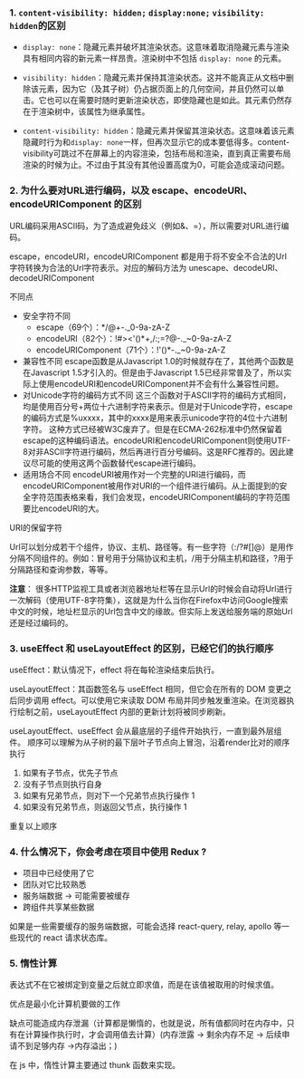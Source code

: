 ### 1. `content-visibility: hidden;` `display:none;` `visibility: hidden`的区别
* `display: none`：隐藏元素并破坏其渲染状态。这意味着取消隐藏元素与渲染具有相同内容的新元素一样昂贵。渲染树中不包括 `display: none` 的元素。

* `visibility: hidden`：隐藏元素并保持其渲染状态。这并不能真正从文档中删除该元素，因为它（及其子树）仍占据页面上的几何空间，并且仍然可以单击。它也可以在需要时随时更新渲染状态，即使隐藏也是如此。其元素仍然存在于渲染树中，该属性为继承属性。

* `content-visibility: hidden`：隐藏元素并保留其渲染状态。这意味着该元素隐藏时行为和`display: none`一样，但再次显示它的成本要低得多。content-visibility可跳过不在屏幕上的内容渲染，包括布局和渲染，直到真正需要布局渲染的时候为止。不过由于其没有其他设置高度为0，可能会造成滚动问题。

### 2. 为什么要对URL进行编码，以及 escape、encodeURI、encodeURIComponent 的区别

URL编码采用ASCII码，为了造成避免歧义（例如&、=），所以需要对URL进行编码。

escape，encodeURI，encodeURIComponent 都是用于将不安全不合法的Url字符转换为合法的Url字符表示。对应的解码方法为 unescape、decodeURI、decodeURIComponent

不同点

  * 安全字符不同
    * escape（69个）：*/@+-._0-9a-zA-Z
    * encodeURI（82个）：!#><'()*+,/:;=?@-._~0-9a-zA-Z
    * encodeURIComponent（71个）：!'()*-._~0-9a-zA-Z
  * 兼容性不同
    escape函数是从Javascript 1.0的时候就存在了，其他两个函数是在Javascript 1.5才引入的。但是由于Javascript 1.5已经非常普及了，所以实际上使用encodeURI和encodeURIComponent并不会有什么兼容性问题。
  * 对Unicode字符的编码方式不同
    这三个函数对于ASCII字符的编码方式相同，均是使用百分号+两位十六进制字符来表示。但是对于Unicode字符，escape的编码方式是%uxxxx，其中的xxxx是用来表示unicode字符的4位十六进制字符。
    这种方式已经被W3C废弃了。但是在ECMA-262标准中仍然保留着escape的这种编码语法。encodeURI和encodeURIComponent则使用UTF-8对非ASCII字符进行编码，然后再进行百分号编码。这是RFC推荐的。因此建议尽可能的使用这两个函数替代escape进行编码。
  * 适用场合不同
    encodeURI被用作对一个完整的URI进行编码，而encodeURIComponent被用作对URI的一个组件进行编码。从上面提到的安全字符范围表格来看，我们会发现，encodeURIComponent编码的字符范围要比encodeURI的大。

URI的保留字符

Url可以划分成若干个组件，协议、主机、路径等。有一些字符（:/?#[]@）是用作分隔不同组件的。例如：冒号用于分隔协议和主机，/用于分隔主机和路径，?用于分隔路径和查询参数，等等。

**注意**： 很多HTTP监视工具或者浏览器地址栏等在显示Url的时候会自动将Url进行一次解码（使用UTF-8字符集），这就是为什么当你在Firefox中访问Google搜索中文的时候，地址栏显示的Url包含中文的缘故。但实际上发送给服务端的原始Url还是经过编码的。

### 3. useEffect 和 useLayoutEffect 的区别，已经它们的执行顺序

useEffect：默认情况下，effect 将在每轮渲染结束后执行。

useLayoutEffect：其函数签名与 useEffect 相同，但它会在所有的 DOM 变更之后同步调用 effect。可以使用它来读取 DOM 布局并同步触发重渲染。在浏览器执行绘制之前，useLayoutEffect 内部的更新计划将被同步刷新。

useLayoutEffect、useEffect 会从最底层的子组件开始执行，一直到最外层组件。 顺序可以理解为从子树的最下层叶子节点向上冒泡，沿着render比对的顺序执行

1. 如果有子节点，优先子节点
2. 没有子节点则执行自身
3. 如果有兄弟节点，则对下一个兄弟节点执行操作 1
4. 如果没有兄弟节点，则返回父节点，执行操作 1

重复以上顺序

### 4. 什么情况下，你会考虑在项目中使用 Redux ?

* 项目中已经使用了它
* 团队对它比较熟悉
* 服务端数据 -> 可能需要被缓存
* 跨组件共享某些数据

如果是一些需要缓存的服务端数据，可能会选择 react-query, relay, apollo 等一些现代的 react 请求状态库。

### 5. 惰性计算

表达式不在它被绑定到变量之后就立即求值，而是在该值被取用的时候求值。

优点是最小化计算机要做的工作

缺点可能造成内存泄漏（计算都是懒惰的，也就是说，所有值都同时在内存中，只有在计算操作执行时，才会调用值去计算）(内存泄露 → 剩余内存不足 → 后续申请不到足够内存 →内存溢出；)

在 js 中，惰性计算主要通过 thunk 函数来实现。





